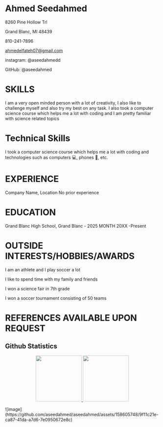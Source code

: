 # Ahmed Seedahmed


8260 Pine Hollow Trl


Grand Blanc, MI 48439


810-241-7896


ahmedelfateh07@gmail.com

instagram: @aseedahmedd

GitHub: @aseedahmed



# SKILLS
I am a very open minded person with a lot of creativity, I also like to challenge myself and also try my best on any task. I also took a computer science course which helps me a lot with coding and I am pretty familiar with science related topics  


# Technical Skills

I took a computer science course which helps me a lot with coding and technologies such as computers 💻, phones 📱, etc.  


# EXPERIENCE
Company Name, Location 
No prior experience  



# EDUCATION
Grand Blanc High School, Grand Blanc - 2025
MONTH 20XX -Present



# OUTSIDE INTERESTS/HOBBIES/AWARDS
I am an athlete and I play soccer a lot

I like to spend time with my family and friends 

I won a science fair in 7th grade 

I won a soccer tournament consisting of 50 teams                              


# REFERENCES AVAILABLE UPON REQUEST



## Github Statistics
<p align='center'>
	<a href="https://github-readme-stats.vercel.app/api?username=aspiece&show_icons=true&count_private=true">
	       <img height=150 src="https://github-readme-stats.vercel.app/api?username=aspiece&show_icons=true&count_private=true"/>
	   </a>
	   <a href="https://github.com/yourusername/github-readme-stats">
	       <img height=150 src="https://github-readme-stats.vercel.app/api/top-langs/?username=aspiece&layout=compact"/>
	   </a>
</p>
![image](https://github.com/aseedahmed/aseedahmed/assets/158605748/9f11c21e-ca87-41da-a7d6-7e0950672e8c)





